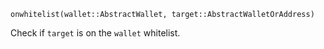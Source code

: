 ```
onwhitelist(wallet::AbstractWallet, target::AbstractWalletOrAddress)
```

Check if `target` is on the `wallet` whitelist.
